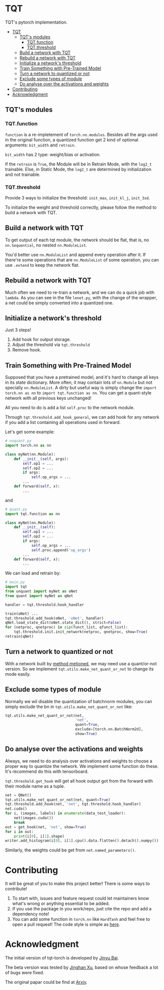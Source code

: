 # TQT
TQT's pytorch implementation.

- [TQT](#tqt)
  - [TQT's modules](#tqts-modules)
    - [TQT.function](#tqtfunction)
    - [TQT.threshold](#tqtthreshold)
  - [Build a network with TQT](#build-a-network-with-tqt)
  - [Rebuild a network with TQT](#rebuild-a-network-with-tqt)
  - [Initialize a network's threshold](#initialize-a-networks-threshold)
  - [Train Something with Pre-Trained Model](#train-something-with-pre-trained-model)
  - [Turn a network to quantized or not](#turn-a-network-to-quantized-or-not)
  - [Exclude some types of module](#exclude-some-types-of-module)
  - [Do analyse over the activations and weights](#do-analyse-over-the-activations-and-weights)
- [Contributing](#contributing)
- [Acknowledgment](#acknowledgment)

## TQT's modules

### TQT.function 

`function` is a re-impletement of `torch.nn.modules`. Besides all the args used in the original function, a quantized function get 2 kind of optional arguments: `bit_width` and `retrain`. 

`bit_width` has 2 type: weight/bias or activation. 

If the `retrain` is `True`, the Module will be in Retrain Mode, with the `log2_t` trainable. Else, in Static Mode, the `log2_t` are determined by initialization and not trainable.

### TQT.threshold

Provide 3 ways to initialize the threshold: `init_max`, `init_kl_j`, `init_3sd`. 

To initialize the weight and threshold correctly, please follow the method to build a network with TQT.

## Build a network with TQT

To get output of each tqt module, the network should be flat, that is, no `nn.Sequential`, no nested `nn.ModuleList`. 

You'd better use `nn.ModuleList` and append every operation after it. If there're some operations that are `nn.ModuleList` of some operation, you can use `.extend` to keep the network flat. 

## Rebuild a network with TQT 

Much often we need to re-train a network, and we can do a quick job with `lambda`. As you can see in the file `lenet.py`, with the change of the wrapper, a net could be simply converted into a quantized one. 

## Initialize a network's threshold 

Just 3 steps! 

1. Add hook for output storage.
2. Adjust the threshold via `tqt.threshold` 
3. Remove hook.

## Train Something with Pre-Trained Model

Supposed that you have a pretrained model, and it's hard to change all keys in its state dictionary. More often, it may contain lots of `nn.Module` but not specially `nn.ModuleList`. A dirty but useful way is simply change the `import torch.nn as nn` to `import tqt.function as nn`. You can get a quant-style network with all previous keys unchanged! 

All you need to do is add a list `self.proc` to the network module.

Through `tqt.threshold.add_hook_general`, we can add hook for any network if you add a list containing all operations used in forward.

Let's get some example: 

```py
# noquant.py
import torch.nn as nn 

class myNet(nn.Module):
    def __init__(self, args):
        self.op1 = ... 
        self.op2 = ...
        if args:
            self.op_args = ...
        ...
    def forward(self, x):
        ...
```

and

```py
# quant.py
import tqt.function as nn 

class myNet(nn.Module):
    def __init__(self):
        self.op1 = ... 
        self.op2 = ...
        if args:
            self.op_args = ...
            self.proc.append('op_args')
        ...
    def forward(self, x):
        ...
```

We can load and retrain by:

```py
# main.py 
import tqt
from unquant import myNet as oNet
from quant import myNet as qNet

handler = tqt.threshold.hook_handler

train(oNet) ... 
tqt.threshold.add_hook(oNet, 'oNet', handler)
qNet.load_state_dict(oNet.state_dict(), strict=False)
for (netproc, qnetproc) in zip(funct_list, qfunct_list):
    tqt.threshold.init.init_network(netproc, qnetproc, show=True)
retrain(qNet)
```

## Turn a network to quantized or not

With a network built by [method metioned](#train-something-with-pre-trained-model), we may need use a quant/or-not version. So we implement `tqt.utils.make_net_quant_or_not` to change its mode easily.

## Exclude some types of module

Normally we wil disable the quantization of batchnorm modules, you can simply exclude the bn in `tqt.utils.make_net_quant_or_not` like:

```py
tqt.utils.make_net_quant_or_not(net,
                                'net',
                                quant=True,
                                exclude=[torch.nn.BatchNorm2d],
                                show=True)
```

## Do analyse over the activations and weights

Always, we need to do analysis over activations and weights to choose a proper way to quantize the network. We implement some function do these. It's recommend do this with tensorboard.

`tqt.threshold.get_hook` will get all hook output got from the forward with their module name as a tuple. 

```py
net = QNet()
tqt.utils.make_net_quant_or_not(net, quant=True)
tqt.threshold.add_hook(net, 'net', tqt.threshold.hook_handler)
net.cuda()
for i, (images, labels) in enumerate(data_test_loader):
    net(images.cuda())
    break
out = get_hook(net, 'net', show=True)
for i in out:
    print(i[0], i[1].shape)
writer.add_histogram(i[0], i[1].cpu().data.flatten().detach().numpy())
```

Similarly, the weights could be get from `net.named_parameters()`.


# Contributing 

It will be great of you to make this project better! There is some ways to contribute!

1. To start with, issues and feature request could let maintainers know what's wrong or anything essential to be added. 
2. If you use the package in you work/repo, just cite the repo and add a dependency note! 
3. You can add some function in `torch.nn` like `HardTanh` and feel free to open a pull request! The code style is simple as [here](style.md).

# Acknowledgment 

The initial version of tqt-torch is developed by [Jinyu Bai](https://github.com/buaabai). 

The beta version was tested by [Jinghan Xu](https://github.com/Xu-Jinghan), based on whose feedback a lot of bugs were fixed.

The original papar could be find at [Arxiv](https://arxiv.org/abs/1903.08066).